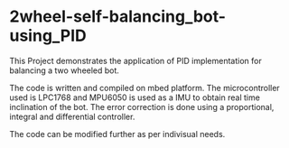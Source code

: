 # 2wheel-self-balancing_bot-using_PID
This Project demonstrates the application of PID implementation for balancing a two wheeled bot.

The code is written and compiled on mbed platform.
The microcontroller used is LPC1768 and MPU6050 is used as a IMU to obtain real time inclination of the bot.
The error correction is done using a proportional, integral and differential controller.

The code can be modified further as per indivisual needs. 
